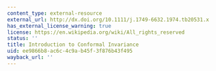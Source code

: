 ```yaml
---
content_type: external-resource
external_url: http://dx.doi.org/10.1111/j.1749-6632.1974.tb20531.x
has_external_license_warning: true
license: https://en.wikipedia.org/wiki/All_rights_reserved
status: ''
title: Introduction to Conformal Invariance
uid: ee9866b8-ac6c-4c9a-b45f-3f876b43f495
wayback_url: ''
---
```


